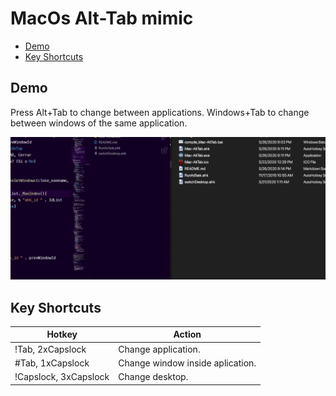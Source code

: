 # MacOs Alt-Tab mimic <!-- omit in toc -->

- [Demo](#demo)
- [Key Shortcuts](#key-shortcuts)

## Demo

Press Alt+Tab to change between applications. Windows+Tab to change between windows of the same application.

![image](./images/demo.gif)

## Key Shortcuts

| Hotkey                | Action                           |
| --------------------- | -------------------------------- |
| !Tab, 2xCapslock      | Change application.              |
| #Tab, 1xCapslock      | Change window inside aplication. |
| !Capslock, 3xCapslock | Change desktop.                  |